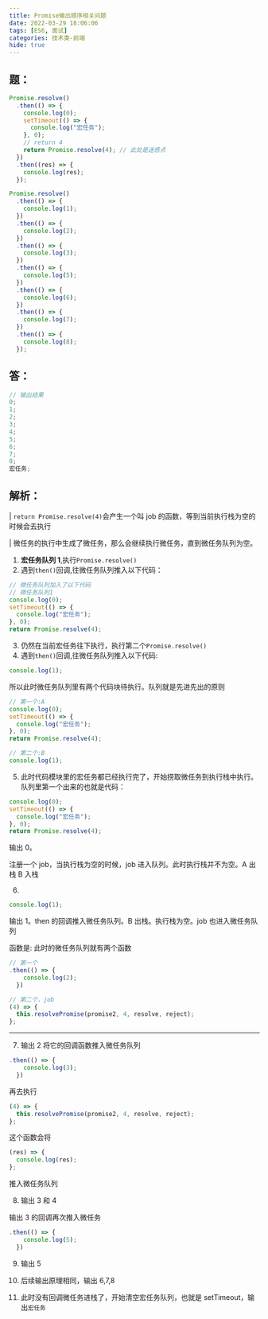 ```yaml
---
title: Promise输出顺序相关问题
date: 2022-03-29 18:06:06
tags: [ES6, 面试]
categories: 技术类-前端
hide: true
---
```


## 题：

```js
Promise.resolve()
  .then(() => {
    console.log(0);
    setTimeout(() => {
      console.log("宏任务");
    }, 0);
    // return 4
    return Promise.resolve(4); // 此处是迷惑点
  })
  .then((res) => {
    console.log(res);
  });

Promise.resolve()
  .then(() => {
    console.log(1);
  })
  .then(() => {
    console.log(2);
  })
  .then(() => {
    console.log(3);
  })
  .then(() => {
    console.log(5);
  })
  .then(() => {
    console.log(6);
  })
  .then(() => {
    console.log(7);
  })
  .then(() => {
    console.log(8);
  });
```

## 答：

```js
// 输出结果
0;
1;
2;
3;
4;
5;
6;
7;
8;
宏任务;
```

## 解析：

| `return Promise.resolve(4)`会产生一个叫 job 的函数，等到当前执行栈为空的时候会去执行

| 微任务的执行中生成了微任务，那么会继续执行微任务，直到微任务队列为空。

1. **宏任务队列 1**,执行`Promise.resolve()`
2. 遇到`then()`回调,往微任务队列推入以下代码：

```js
// 微任务队列加入了以下代码
// 微任务队列1
console.log(0);
setTimeout(() => {
  console.log("宏任务");
}, 0);
return Promise.resolve(4);
```

3. 仍然在当前宏任务往下执行，执行第二个`Promise.resolve()`
4. 遇到`then()`回调,往微任务队列推入以下代码:

```js
console.log(1);
```

所以此时微任务队列里有两个代码块待执行。队列就是先进先出的原则

```js
// 第一个:A
console.log(0);
setTimeout(() => {
  console.log("宏任务");
}, 0);
return Promise.resolve(4);

// 第二个:B
console.log(1);
```

5. 此时代码模块里的宏任务都已经执行完了，开始捞取微任务到执行栈中执行。队列里第一个出来的也就是代码：

```js
console.log(0);
setTimeout(() => {
  console.log("宏任务");
}, 0);
return Promise.resolve(4);
```

输出 0。

注册一个 job，当执行栈为空的时候，job 进入队列。此时执行栈并不为空。A 出栈 B 入栈

6.

```js
console.log(1);
```

输出 1。then 的回调推入微任务队列。B 出栈。执行栈为空。job 也进入微任务队列

函数是:
此时的微任务队列就有两个函数

```js
// 第一个
.then(() => {
    console.log(2);
  })

// 第二个，job
(4) => {
  this.resolvePromise(promise2, 4, resolve, reject);
};
```

---

7. 输出 2 将它的回调函数推入微任务队列

```js
.then(() => {
    console.log(3);
  })
```

再去执行

```js
(4) => {
  this.resolvePromise(promise2, 4, resolve, reject);
};
```

这个函数会将

```js
(res) => {
  console.log(res);
};
```

推入微任务队列

8. 输出 3 和 4

输出 3 的回调再次推入微任务

```js
.then(() => {
    console.log(5);
  })
```

9.  输出 5

10. 后续输出原理相同，输出 6,7,8

11. 此时没有回调微任务进栈了，开始清空宏任务队列，也就是 setTimeout，输出`宏任务`
